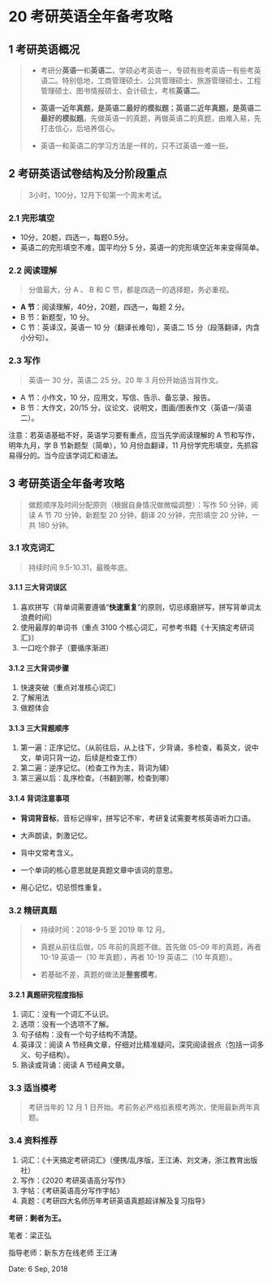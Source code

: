 # 20 考研英语全年备考攻略

## 1 考研英语概况

> - 考研分**英语一**和**英语二**，学硕必考英语一，专硕有些考英语一有些考英语二。特别低地，工商管理硕士、公共管理硕士、旅游管理硕士、工程管理硕士、图书情报硕士、会计硕士，考核**英语二**。
>
> - **英语一近年真题，是英语二最好的模拟题；英语二近年真题，是英语二最好的模拟题**。先做英语一的真题，再做英语二的真题，由难入易，先打击信心，后培养信心。
>
> - 英语一和英语二的学习方法是一样的，只不过英语一难一些。

## 2 考研英语试卷结构及分阶段重点

> 3小时，100分，12月下旬第一个周末考试。

###  2.1 完形填空

- 10分，20题，四选一，每题0.5分。
- 英语二的完形填空不难，国平均分 5 分，英语一的完形填空近年来变得简单。

### 2.2 阅读理解

> 分值最大，分 A 、 B 和 C 节，都是四选一的选择题，务必重视。

- **A 节**：阅读理解，40分，20题，四选一，每题 2 分。
- B 节：新题型，10 分。
- C 节：英译汉，英语一 10 分（翻译长难句），英语二 15 分（段落翻译，内含小分句）。

### 2.3 写作

> 英语一 30 分，英语二 25 分。20 年 3 月份开始适当背作文。

- A 节：小作文，10 分，应用文，写信、告示、备忘录、报告。
- B 节：大作文，20/15 分，议论文、说明文，图画/图表作文（英语一/英语二）。



注意：若英语基础不好，英语学习要有重点，应当先学阅读理解的 A 节和写作，明年九月，学 B 节新题型（简单），10 月份血翻译，11 月份学完形填空，先抓容易得分的。当今应该学词汇和语法。



## 3 考研英语全年备考攻略

> 做题顺序及时间分配原则（根据自身情况做微幅调整）：写作 50 分钟，阅读 A 节 70 分钟，新题型 20 分钟，翻译 20 分钟，完形填空 20 分钟，一共 180 分钟。

### 3.1 攻克词汇

> 持续时间 9.5-10.31，最晚年底。

#### 3.1.1 三大背词误区

1. 喜欢拼写（背单词需要遵循“**快速重复**”的原则，切忌琢磨拼写，拼写背单词太浪费时间）
2. 使用最厚的单词书（重点 3100 个核心词汇，可参考书籍《十天搞定考研词汇》）
3. 一口吃个胖子（要循序渐进）

#### 3.1.2 三大背词步骤

1. 快速突破（重点对准核心词汇）
2. 了解用法
3. 做题体会

#### 3.1.3 三大背题顺序

1. 第一遍：正序记忆。（从前往后，从上往下，少背诵，多检查，看英文，说中文，单词只背一边，后续是检查工作）
2. 第二遍：逆序记忆。（检查工作为主，背词为辅）
3. 第三遍以后：乱序检查。（书翻到哪，检查到哪）

####  3.1.4 背词注意事项

- **背词背音标**，音标记得牢，拼写记不牢，考研复试需要考核英语听力口语。

- 大声朗读，刺激记忆。
- 背中文常考含义。
- 一个单词的核心意思就是真题文章中该词的意思。

- 用心记忆，切忌惯性重复。

### 3.2 精研真题

> - 持续时间：2018-9-5 至 2019 年 12 月。
>
> - 真题从前往后做，05 年前的真题不做。首先做 05-09 年的真题，再者10-19 英语一（10 年真题），再者 10-19 英语二（10 年真题）。
> - 若基础不差，真题的做法是**整套模考**。

#### 3.2.1 真题研究程度指标

1. 词汇：没有一个词汇不认识。
2. 选项：没有一个选项不了解。
3. 句子结构：没有一个句子结构不清楚。
4. 英译汉：阅读 A 节经典文章，仔细对比精准疑问，深究阅读弱点（包括一词多义、句子结构）。
5. 熟读或背诵：阅读 A 节经典文章。

### 3.3 适当模考

> 考研当年的 12 月 1 日开始。考前务必严格掐表模考两次，使用最新两年真题。

### 3.4 资料推荐

1. 词汇：《十天搞定考研词汇》（便携/乱序版，王江涛、刘文涛，浙江教育出版社）
2. 写作：《2020 考研英语高分写作》
3. 字帖：《考研英语高分写作字帖》
4. 真题：《考研四大名师历年考研英语真题超详解及复习指导》



**考研：剩者为王。**



笔者：梁正弘

指导老师：新东方在线老师 王江涛

Date: 6 Sep, 2018